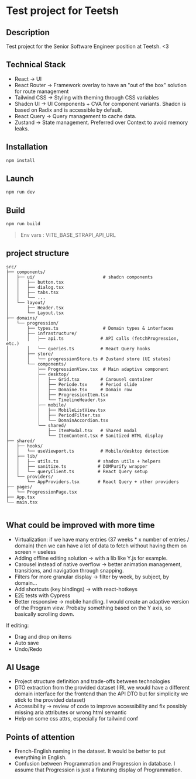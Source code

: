 # Test project for Teetsh

## Description

Test project for the Senior Software Engineer position at Teetsh. <3

## Technical Stack

- React -> UI
- React Router -> Framework overlay to have an "out of the box" solution for route management
- Tailwind CSS -> Styling with theming through CSS variables
- Shadcn UI -> UI Components + CVA for component variants. Shadcn is based on Radix and is accessible by default.
- React Query -> Query management to cache data.
- Zustand -> State management. Preferred over Context to avoid memory leaks.

## Installation

```bash
npm install
```

## Launch

```bash
npm run dev
```

## Build

```bash
npm run build
```

> Env vars : VITE_BASE_STRAPI_API_URL

## project structure

```
src/
├── components/
│   ├── ui/                          # shadcn components
│   │   ├── button.tsx
│   │   ├── dialog.tsx
│   │   ├── tabs.tsx
│   │   └── ...
│   └── layout/
│       ├── Header.tsx
│       └── Layout.tsx
├── domains/
│   └── progression/
│       ├── types.ts                 # Domain types & interfaces
│       ├── infrastructure/
│       │   ├── api.ts              # API calls (fetchProgression, etc.)
│       │   └── queries.ts          # React Query hooks
│       ├── store/
│       │   └── progressionStore.ts # Zustand store (UI states)
│       └── components/
│           ├── ProgressionView.tsx  # Main adaptive component
│           ├── desktop/
│           │   ├── Grid.tsx        # Carousel container
│           │   ├── Periode.tsx     # Period slide
│           │   ├── Domaine.tsx     # Domain row
│           │   ├── ProgressionItem.tsx
│           │   └── TimelineHeader.tsx
│           ├── mobile/
│           │   ├── MobileListView.tsx
│           │   ├── PeriodFilter.tsx
│           │   └── DomainAccordion.tsx
│           └── shared/
│               ├── ItemModal.tsx   # Shared modal
│               └── ItemContent.tsx # Sanitized HTML display
├── shared/
│   ├── hooks/
│   │   └── useViewport.ts          # Mobile/desktop detection
│   ├── lib/
│   │   ├── utils.ts               # shadcn utils + helpers
│   │   ├── sanitize.ts            # DOMPurify wrapper
│   │   └── queryClient.ts         # React Query setup
│   └── providers/
│       └── AppProviders.tsx       # React Query + other providers
├── pages/
│   └── ProgressionPage.tsx
├── App.tsx
└── main.tsx


```

## What could be improved with more time

- Virtualization: if we have many entries (37 weeks \* x number of entries / domain) then we can have a lot of data to fetch without having them on screen = useless
- Adding offline editing solution -> with a lib like Y.js for example.
- Carousel instead of native overflow -> better animation management, transitions, and navigation through snapping.
- Filters for more granular display -> filter by week, by subject, by domain...
- Add shortcuts (key bindings) -> with react-hotkeys
- E2E tests with Cypress
- Better responsive -> mobile handling. I would create an adaptive version of the Program view. Probaby something based on the Y axis, so basically scrolling down.

If editing:

- Drag and drop on items
- Auto save
- Undo/Redo

## AI Usage

- Project structure definition and trade-offs between technologies
- DTO extraction from the provided dataset (IRL we would have a different domain interface for the frontend than the API DTO but for simplicity we stick to the provided dataset)
- Accessibility -> review of code to improve accessibility and fix possibly missing aria attributes or wrong html semantic
- Help on some css attrs, especially for tailwind conf

## Points of attention

- French-English naming in the dataset. It would be better to put everything in English.
- Confusion between Programmation and Progression in database. I assume that Progression is just a fintuning display of Programmation.
